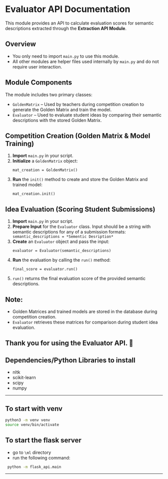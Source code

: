 <h1>Evaluator API Documentation</h1>
<p>This module provides an API to calculate evaluation scores for semantic descriptions extracted through the <strong>Extraction API Module</strong>.</p>

<h2>Overview</h2>
<ul>
  <li>You only need to import <code>main.py</code> to use this module.</li>
  <li>All other modules are helper files used internally by <code>main.py</code> and do not require user interaction.</li>
</ul>

<h2>Module Components</h2>
<p>The module includes two primary classes:</p>
<ul>
  <li><code>GoldenMatrix</code> – Used by teachers during competition creation to generate the Golden Matrix and train the model.</li>
  <li><code>Evaluator</code> – Used to evaluate student ideas by comparing their semantic descriptions with the stored Golden Matrix.</li>
</ul>

<h2>Competition Creation (Golden Matrix & Model Training)</h2>
<ol>
  <li><strong>Import</strong> <code>main.py</code> in your script.</li>
  <li><strong>Initialize</strong> a <code>GoldenMatrix</code> object:</li>
  <pre><code>mat_creation = GoldenMatrix()</code></pre>
  <li><strong>Run</strong> the <code>init()</code> method to create and store the Golden Matrix and trained model:</li>
  <pre><code>mat_creation.init()</code></pre>
</ol>

<h2>Idea Evaluation (Scoring Student Submissions)</h2>
<ol>
  <li><strong>Import</strong> <code>main.py</code> in your script.</li>
  <li><strong>Prepare Input</strong> for the <code>Evaluator</code> class. Input should be a string with semantic descriptions for any of a submission formats:</li>
  <code>semantic_descriptions = *Sementic Desription*</code>
  <li><strong>Create</strong> an <code>Evaluator</code> object and pass the input:</li>
  <pre><code>evaluator = Evaluator(semantic_descriptions)</code></pre>
  <li><strong>Run</strong> the evaluation by calling the <code>run()</code> method:</li>
  <pre><code>final_score = evaluator.run()</code></pre>
  <li><code>run()</code> returns the final evaluation score of the provided semantic descriptions.</li>
</ol>

<h2>Note:</h2>
<ul>
  <li>Golden Matrices and trained models are stored in the database during competition creation.</li>
  <li><code>Evaluator</code> retrieves these matrices for comparison during student idea evaluation.</li>
</ul>

<h2>Thank you for using the Evaluator API. 🚀</h2>

<h2>Dependencies/Python Libraries to install</h2>
<ul>
<li>nltk</li>
<li>scikit-learn</li>
<li>scipy</li>
<li>numpy</li>
</ul>

---

## To start with venv

```bash
python3 -m venv venv
source venv/bin/activate
```

## To start the flask server

- go to `\ml` directory
- run the following command:

```bash
 python -m flask_api.main
```

---
